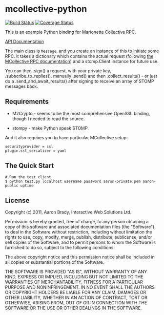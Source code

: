 mcollective-python
==================

[![Build Status](https://travis-ci.org/rafaduran/python-mcollective.png)](https://travis-ci.org/rafaduran/python-mcollective)
[![Coverage Status](https://coveralls.io/repos/rafaduran/python-mcollective/badge.png?branch=master)](https://coveralls.io/r/rafaduran/python-mcollective?branch=master)

This is an example Python binding for Marionette Collective RPC.

[API Documentation](http://insom.github.com/mcollective-python/)

The main class is `Message`, and you create an instance of this to initiate
some RPC. It takes a dictionary which contains the actual request (following
[the MCollective RPC documentation][rpc]) and a stomp.Client instance for
future use.

You can then .sign() a request, with your private key, .subscribe_to_replies(),
manually .send() and then .collect_results() - or just do a
.send_and_await_results() after signing to receive an array of STOMP messages
back.

[rpc]: http://docs.puppetlabs.com/mcollective/reference/basic/messageformat.html

Requirements
------------

* M2Crypto - seems to be the most comprehensive OpenSSL binding, though I needed
  to read the source.

* stompy - make Python speak STOMP.

And it also requires you to have particular MCollective setup:

	securityprovider = ssl
	plugin.ssl_serializer = yaml

The Quick Start
---------------

	# Run the test client
	$ python test.py localhost username password aaron-private.pem aaron-public uptime

License
-------

Copyright (c) 2011, Aaron Brady, Interactive Web Solutions Ltd.

Permission is hereby granted, free of charge, to any person obtaining a copy
of this software and associated documentation files (the "Software"), to deal
in the Software without restriction, including without limitation the rights
to use, copy, modify, merge, publish, distribute, sublicense, and/or sell
copies of the Software, and to permit persons to whom the Software is
furnished to do so, subject to the following conditions:

The above copyright notice and this permission notice shall be included in
all copies or substantial portions of the Software.

THE SOFTWARE IS PROVIDED "AS IS", WITHOUT WARRANTY OF ANY KIND, EXPRESS OR
IMPLIED, INCLUDING BUT NOT LIMITED TO THE WARRANTIES OF MERCHANTABILITY,
FITNESS FOR A PARTICULAR PURPOSE AND NONINFRINGEMENT. IN NO EVENT SHALL THE
AUTHORS OR COPYRIGHT HOLDERS BE LIABLE FOR ANY CLAIM, DAMAGES OR OTHER
LIABILITY, WHETHER IN AN ACTION OF CONTRACT, TORT OR OTHERWISE, ARISING FROM,
OUT OF OR IN CONNECTION WITH THE SOFTWARE OR THE USE OR OTHER DEALINGS IN
THE SOFTWARE.
